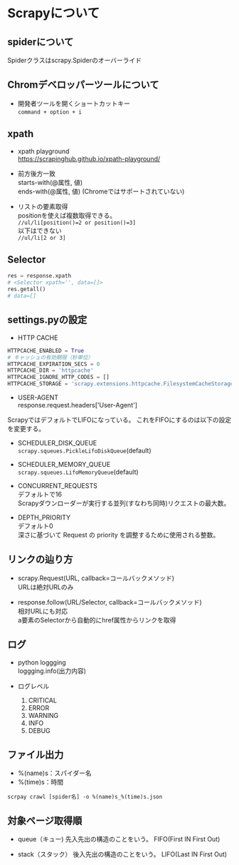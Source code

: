 # Scrapyについて

## spiderについて

Spiderクラスはscrapy.Spiderのオーバーライド  

## Chromデベロッパーツールについて

- 開発者ツールを開くショートカットキー   
`command + option + i`

## xpath

- xpath playground  
https://scrapinghub.github.io/xpath-playground/

- 前方後方一致   
  starts-with(@属性, 値)  
  ends-with(@属性, 値) (Chromeではサポートされていない)

- リストの要素取得  
  positionを使えば複数取得できる。  
  `//ul/li[position()=2 or position()=3]`  
  以下はできない  
  `//ul/li[2 or 3]`  

## Selector

```python
res = response.xpath
# <Selector xpath='', data=[]>
res.getall()
# data=[]
```

## settings.pyの設定

- HTTP CACHE
```python
HTTPCACHE_ENABLED = True
# キャッシュの有効期限（秒単位）
HTTPCACHE_EXPIRATION_SECS = 0
HTTPCACHE_DIR = 'httpcache'
HTTPCACHE_IGNORE_HTTP_CODES = []
HTTPCACHE_STORAGE = 'scrapy.extensions.httpcache.FilesystemCacheStorage'
```

- USER-AGENT  
response.request.headers['User-Agent']

ScrapyではデフォルトでLIFOになっている。
これをFIFOにするのは以下の設定を変更する。  

- SCHEDULER_DISK_QUEUE  
  `scrapy.squeues.PickleLifoDiskQueue`(default)

- SCHEDULER_MEMORY_QUEUE  
  `scrapy.squeues.LifoMemoryQueue`(default)

- CONCURRENT_REQUESTS  
  デフォルトで16  
  Scrapyダウンローダーが実行する並列(すなわち同時)リクエストの最大数。

- DEPTH_PRIORITY  
  デフォルト0  
  深さに基づいて Request の priority を調整するために使用される整数。

## リンクの辿り方

- scrapy.Request(URL, callback=コールバックメソッド)  
URLは絶対URLのみ

- response.follow(URL/Selector, callback=コールバックメソッド)  
相対URLにも対応  
a要素のSelectorから自動的にhref属性からリンクを取得  

## ログ

- python loggging  
  loggging.info(出力内容)  

- ログレベル  
  1. CRITICAL
  2. ERROR
  3. WARNING
  4. INFO
  5. DEBUG

## ファイル出力

- %(name)s：スパイダー名
- %(time)s：時間

```
scrpay crawl [spider名] -o %(name)s_%(time)s.json
```

## 対象ページ取得順

- queue（キュー)
  先入先出の構造のことをいう。
  FIFO(First IN First Out)

- stack（スタック）
  後入先出の構造のことをいう。
  LIFO(Last IN First Out)
